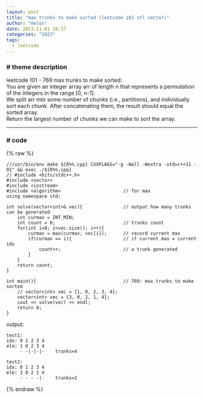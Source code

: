 ```yaml
---
layout: post
title: "max trunks to make sorted (leetcode 101 stl vector)"
author: "melon"
date: 2023-11-01 20:37
categories: "2023"
tags:
  - leetcode
---
```


### # theme description
leetcode 101 - 769 max trunks to make sorted:  
You are given an integer array arr of length n that represents a permutation of the integers in the range [0, n-1].  
We split arr into some number of chunks (i.e., partitions), and individually sort each chunk. After concatenating them, the result should equal the sorted array.  
Return the largest number of chunks we can make to sort the array.

<hr>

### # code
{% raw %}
```text
///usr/bin/env make ${0%%.cpp} CXXFLAGS="-g -Wall -Wextra -std=c++11 -O1" && exec ./${0%%.cpp}
// #include <bits/stdc++.h>
#include <vector>
#include <iostream>
#include <algorithm>                       // for max
using namespace std;

int solve(vector<int>& vec){               // output how many trunks can be generated
    int curmax = INT_MIN;
    int count = 0;                         // trunks count
    for(int i=0; i<vec.size(); i++){
        curmax = max(curmax, vec[i]);      // record current max
        if(curmax == i){                   // if current max = current idx
            count++;                       // a trunk generated
        }
    }
    return count;
}

int main(){                                // 769: max trunks to make sorted
    // vector<int> vec = {1, 0, 2, 3, 4};
    vector<int> vec = {3, 0, 2, 1, 4};
    cout << solve(vec) << endl;
    return 0;
}
```
output:
```text
test1:
idx: 0 1 2 3 4
ele: 1 0 2 3 4
     - -|-|-|-    trunks=4

test2:
idx: 0 1 2 3 4
ele: 3 0 2 1 4
     - - - -|-    trunks=2
```
{% endraw %}

